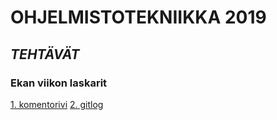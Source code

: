 # **OHJELMISTOTEKNIIKKA 2019**

## *TEHTÄVÄT*

### **Ekan viikon laskarit**
[1. komentorivi](https://github.com/ellikiiski/ot-harjoitustyo/blob/master/laskarit/viikko1/komentorivi.txt)
[2. gitlog](https://github.com/ellikiiski/ot-harjoitustyo/blob/master/laskarit/viikko1/gitlog.txt)
